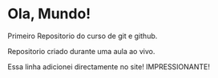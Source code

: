 # Ola, Mundo!
 Primeiro Repositorio do curso de git e github. 

Repositorio criado durante uma aula ao vivo.

Essa linha adicionei directamente no site! IMPRESSIONANTE!
